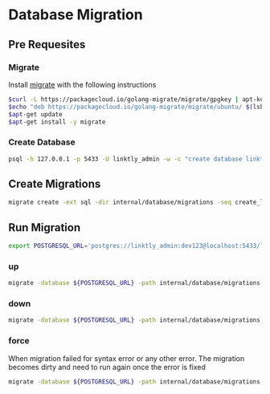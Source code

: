 # Database Migration

## Pre Requesites

### Migrate

Install [migrate](https://github.com/golang-migrate/migrate) with the following instructions

```sh
$curl -L https://packagecloud.io/golang-migrate/migrate/gpgkey | apt-key add -
$echo "deb https://packagecloud.io/golang-migrate/migrate/ubuntu/ $(lsb_release -sc) main" > /etc/apt/sources.list.d/migrate.list
$apt-get update
$apt-get install -y migrate
```

### Create Database

```sh
psql -h 127.0.0.1 -p 5433 -U linktly_admin -w -c "create database linktlydb;"
```

## Create Migrations

```sh
migrate create -ext sql -dir internal/database/migrations -seq create_linktly_schema
```

## Run Migration

```sh
export POSTGRESQL_URL='postgres://linktly_admin:dev123@localhost:5433/linktlydb?sslmode=disable'
```

### up

```sh
migrate -database ${POSTGRESQL_URL} -path internal/database/migrations up
```

### down

```sh
migrate -database ${POSTGRESQL_URL} -path internal/database/migrations down
```

### force

When migration failed for syntax error or any other error. The migration
becomes dirty and need to run again once the error is fixed

```sh
migrate -database ${POSTGRESQL_URL} -path internal/database/migrations force 1
```
